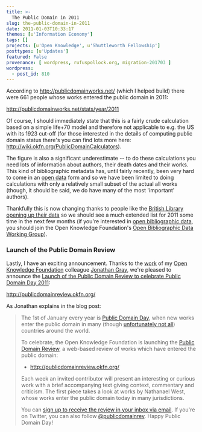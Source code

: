 ```yaml
---
title: >-
  The Public Domain in 2011
slug: the-public-domain-in-2011
date: 2011-01-03T10:33:17
themes: [u'Information Economy']
tags: []
projects: [u'Open Knowledge', u'Shuttleworth Fellowship']
posttypes: [u'Updates']
featured: False
provenance: [ wordpress, rufuspollock.org, migration-201703 ]
wordpress:
  - post_id: 810
---
```


According to <http://publicdomainworks.net/> (which I helped build) there were 661 people whose works entered the public domain in 2011:

<http://publicdomainworks.net/stats/year/2011>

Of course, I should immediately state that this is a fairly crude calculation based on a simple life+70 model and therefore not applicable to e.g. the US with its 1923 cut-off (for those interested in the details of computing public domain status there's you can find lots more here: <http://wiki.okfn.org/PublicDomainCalculators>). 

The figure is also a significant underestimate -- to do these calculations you need lots of information about authors, their death dates and their works. This kind of bibliographic metadata has, until fairly recently, been very hard to come in an [open data][open-data] form and so we have been limited to doing calculations with only a relatively small subset of the actual all works (though, it should be said, we do have many of the most 'important' authors).

Thankfully this is now changing thanks to people like the [British Library opening up their data][bl-release] so we should see a much extended list for 2011 some time in the next few months (if you're interested in [open bibliographic data][od-biblio], you should join the Open Knowledge Foundation's [Open Bibliographic Data Working Group][biblio-wg]).


[biblio-wg]: http://wiki.okfn.org/wg/bibliography
[open-data]: http://opendefinition.org/okd/
[od-biblio]: http://opendefinition.org/bibliographic/
[bl-release]: http://blog.okfn.org/2010/11/23/milestone-for-open-bibliographic-data-british-library-release-3-million-records/

### Launch of the Public Domain Review

Lastly, I have an exciting announcement. Thanks to the [work][pdr-plans] of my [Open Knowledge Foundation][okf] colleague [Jonathan Gray][jgray], we're pleased to announce the [Launch of the Public Domain Review to celebrate Public Domain Day 2011][pdr-launch]:

<http://publicdomainreview.okfn.org/>

[jgray]: http://jonathangray.org/
[pdr-plans]: http://jonathangray.org/2010/10/17/introducing-the-public-domain-review/
[pdr-launch]: http://blog.okfn.org/2011/01/01/launch-of-the-public-domain-review-to-celebrate-public-domain-day-2011/
[okf]: http://okfn.org/

As Jonathan explains in the blog post:

> The 1st of January every year is [Public Domain Day](http://publicdomainday.org/), when new works enter the public domain in many (though [unfortunately not all](http://www.law.duke.edu/cspd/publicdomainday)) countries around the world.
>
> To celebrate, the Open Knowledge Foundation is launching the [Public Domain Review](http://publicdomainreview.okfn.org/), a web-based review of works which have entered the public domain:
>
>  * <http://publicdomainreview.okfn.org/>
>
> Each week an invited contributor will present an interesting or curious work with a brief accompanying text giving context, commentary and criticism. The first piece takes a look at works by Nathanael West, whose works enter the public domain today in many jurisdictions.
>
> You can [sign up to receive the review in your inbox via email](http://publicdomainreview.okfn.org/about/mailing-list/). If you're on Twitter, you can also follow [@publicdomainrev](http://www.twitter.com/publicdomainrev). Happy Public Domain Day!


